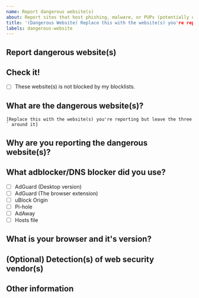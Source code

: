```yaml
---
name: Report dangerous website(s)
about: Report sites that host phishing, malware, or PUPs (potentially unwanted programs)
title: '(Dangerous Website) Replace this with the website(s) you're reporting.'
labels: dangerous-website
---
```


## Report dangerous website(s)
## Check it!
- [ ] These website(s) is not blocked by my blocklists.

## What are the dangerous website(s)?
```[Replace this with the website(s) you're reporting but leave the three ` around it]```

## Why are you reporting the dangerous website(s)?
<!--- Replace this comment with the reason of why you're reporting the website(s). -->

## What adblocker/DNS blocker did you use?
- [ ] AdGuard (Desktop version)
- [ ] AdGuard (The browser extension)
- [ ] uBlock Origin
- [ ] Pi-hole
- [ ] AdAway
- [ ] Hosts file

## What is your browser and it's version?
<!--- Replace this comment with the browser you're using and it's version. You can see the version of your browser by going to the About page. -->

## (Optional) Detection(s) of web security vendor(s)
<!--- Replace this comment with links to web security vendors detecting the page, see https://github.com/curtisbear23/my-filter-lists#accepted-web-security-vendors. You can replace this with N/A if you want. -->

## Other information
<!--- Replace this comment with other information you have about the dangerous website(s). If you don't have any other information, replace this with N/A.>